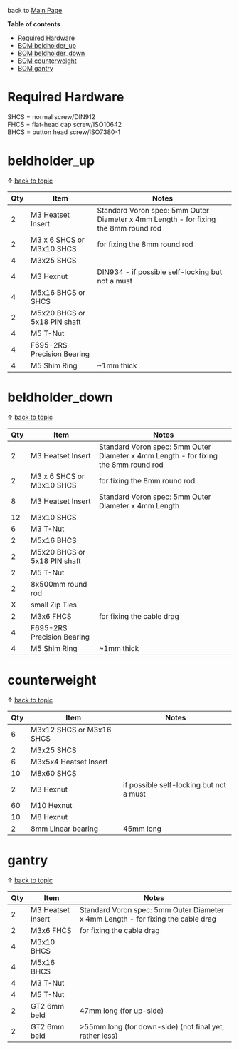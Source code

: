 back to [Main Page](README.md)

__Table of contents__
- [Required Hardware](#Required-Hardware)
- [BOM beldholder_up](#beldholder_up)
- [BOM beldholder_down](#beldholder_down)
- [BOM counterweight](#counterweight)
- [BOM gantry](#gantry)


# Required Hardware
SHCS = normal screw/DIN912<br>
FHCS = flat-head cap screw/ISO10642<br>
BHCS = button head screw/ISO7380-1<br>

# beldholder_up
&uarr; [back to topic](#top)<br>

| Qty | Item              | Notes                                                                                                                       |
| --- | ----------------- | --------------------------------------------------------------------------------------------------------------------------- |
| 2   | M3 Heatset Insert | Standard Voron spec: 5mm Outer Diameter x 4mm Length - for fixing the 8mm round rod                                         |
| 2   | M3 x 6 SHCS or M3x10 SHCS |   for fixing the 8mm round rod                                                                                      |
| 4   | M3x25 SHCS        |                                                                                                                             |
| 4   | M3 Hexnut         |  DIN934 - if possible self-locking but not a must                                                                           |
| 4   | M5x16 BHCS or SHCS |                                                                                                                            |
| 2   | M5x20 BHCS or 5x18 PIN shaft |                                                                                                                  |
| 4   | M5 T-Nut          |                                                                                                                             |
| 4   | F695-2RS Precision Bearing |                                                                                                                    |
| 4   | M5 Shim Ring      | ~1mm thick                                                                                                                  |


# beldholder_down
&uarr; [back to topic](#top)<br>

| Qty | Item              | Notes                                                                                                                       |
| --- | ----------------- | --------------------------------------------------------------------------------------------------------------------------- |
| 2   | M3 Heatset Insert | Standard Voron spec: 5mm Outer Diameter x 4mm Length - for fixing the 8mm round rod                                         |
| 2   | M3 x 6 SHCS or M3x10 SHCS | for fixing the 8mm round rod                                                                                        |
| 8   | M3 Heatset Insert | Standard Voron spec: 5mm Outer Diameter x 4mm Length                                                                        |
| 12  | M3x10 SHCS        |                                                                                                                             |
| 6   | M3 T-Nut          |                                                                                                                             |
| 2   | M5x16 BHCS        |                                                                                                                             |
| 2   | M5x20 BHCS or 5x18 PIN shaft |                                                                                                                  |
| 2   | M5 T-Nut          |                                                                                                                             |
| 2   | 8x500mm round rod |                                                                                                                             |
| X   | small Zip Ties    |                                                                                                                             |
| 2   | M3x6 FHCS         | for fixing the cable drag                                                                                                   |
| 4   | F695-2RS Precision Bearing |                                                                                                                    |
| 4   | M5 Shim Ring      | ~1mm thick                                                                                                                  |

# counterweight
&uarr; [back to topic](#top)<br>

| Qty | Item              | Notes                                                                                                                       |
| --- | ----------------- | --------------------------------------------------------------------------------------------------------------------------- |
| 6   | M3x12 SHCS or M3x16 SHCS |                                                                                                                      |
| 2   | M3x25 SHCS        |                                                                                                                             |
| 6   | M3x5x4 Heatset Insert |                                                                                                                         |
| 10  | M8x60 SHCS        |                                                                                                                             |
| 2   | M3 Hexnut         | if possible self-locking but not a must                                                                                     |
| 60  | M10 Hexnut        |                                                                                                                             | 
| 10  | M8 Hexnut         |                                                                                                                             |
| 2   | 8mm Linear bearing |  45mm long                                                                                                                 |

# gantry
&uarr; [back to topic](#top)<br>

| Qty | Item              | Notes                                                                                                                       |
| --- | ----------------- | --------------------------------------------------------------------------------------------------------------------------- |
| 2   | M3 Heatset Insert | Standard Voron spec: 5mm Outer Diameter x 4mm Length - for fixing the cable drag                                            |
| 2   | M3x6 FHCS         | for fixing the cable drag                                                                                                   |
| 4   | M3x10 BHCS        |                                                                                                                             |
| 4   | M5x16 BHCS        |                                                                                                                             |
| 4   | M3 T-Nut          |                                                                                                                             |
| 4   | M5 T-Nut          |                                                                                                                             |
| 2   | GT2 6mm beld      | 47mm long (for up-side)                                                                                                     |
| 2   | GT2 6mm beld      | >55mm long (for down-side) (not final yet, rather less)                                                                     |
